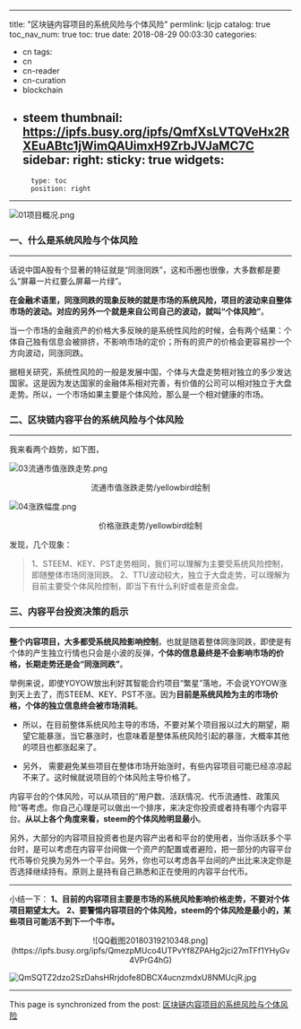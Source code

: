 
---
title: "区块链内容项目的系统风险与个体风险"
permlink: ljcjp
catalog: true
toc_nav_num: true
toc: true
date: 2018-08-29 00:03:30
categories:
- cn
tags:
- cn
- cn-reader
- cn-curation
- blockchain
- steem
thumbnail: https://ipfs.busy.org/ipfs/QmfXsLVTQVeHx2RXEuABtc1jWimQAUimxH9ZrbJVJaMC7C
sidebar:
    right:
        sticky: true
widgets:
    -
        type: toc
        position: right
---


![01项目概况.png](https://ipfs.busy.org/ipfs/QmfXsLVTQVeHx2RXEuABtc1jWimQAUimxH9ZrbJVJaMC7C)

### **一、什么是系统风险与个体风险**

---

话说中国A股有个显著的特征就是“同涨同跌”，这和币圈也很像，大多数都是要么“屏幕一片红要么屏幕一片绿”。

**在金融术语里，同涨同跌的现象反映的就是市场的系统风险，项目的波动来自整体市场的波动。对应的另外一个就是来自公司自己的波动，就叫“个体风险”**。

当一个市场的金融资产的价格大多反映的是系统性风险的时候，会有两个结果：个体自己独有信息会被排挤，不影响市场的定价；所有的资产的价格会更容易抄一个方向波动，同涨同跌。

据相关研究，系统性风险的一般是发展中国，个体与大盘走势相对独立的多少发达国家。这是因为发达国家的金融体系相对完善，有价值的公司可以相对独立于大盘走势。所以，一个市场如果主要是个体风险，那么是一个相对健康的市场。


### **二、区块链内容平台的系统风险与个体风险**

---

我来看两个趋势，如下图，

![03流通市值涨跌走势.png](https://ipfs.busy.org/ipfs/QmTZdERQSvZUXVKWaA1kdj6qiXGZGyZwfSCMxC5Q37UzKZ)
<center>流通市值涨跌走势/yellowbird绘制</center>

![04涨跌幅度.png](https://ipfs.busy.org/ipfs/QmTs5eWFHHJq9qEEpRwxo8LqDhp3mbUXVJ38SnGBEk4jCv)
<center>价格涨跌走势/yellowbird绘制</center>


发现，几个现象：
>1、STEEM、KEY、PST走势相同，我们可以理解为主要受系统风险控制，即随整体市场同涨同跌。
>2、TTU波动较大，独立于大盘走势，可以理解为目前主要受个体风险控制，即当下有什么利好或者是资金盘。


### **三、内容平台投资决策的启示**

---

**整个内容项目，大多都受系统风险影响控制**，也就是随着整体同涨同跌，即使是有个体的产生独立行情也只会是小波的反弹，**个体的信息最终是不会影响市场的价格，长期走势还是会“同涨同跌”**。

举例来说，即使YOYOW放出利好其智能合约项目“繁星”落地，不会说YOYOW涨到天上去了，而STEEM、KEY、PST不涨。因为**目前是系统风险为主的市场价格，个体的独立信息终会被市场消耗**。

* 所以，在目前整体系统风险主导的市场，不要对某个项目报以过大的期望，期望它能暴涨，当它暴涨时，也意味着是整体系统风险引起的暴涨，大概率其他的项目也都涨起来了。

* 另外， 需要避免某些项目在整体市场开始涨时，有些内容项目可能已经凉凉起不来了。这时候就说项目的个体风险主导价格了。

内容平台的个体风险，可以从项目的“用户数、活跃情况、代币流通性、政策风险”等考虑。你自己心理是可以做出一个排序，来决定你投资或者持有哪个内容平台。**从以上各个角度来看，steem的个体风险明显最小**。

另外，大部分的内容项目投资者也是内容产出者和平台的使用者，当你活跃多个平台时，是可以考虑在内容平台间做一个资产的配置或者避险，把一部分的内容平台代币等价兑换为另外一个平台。另外，你也可以考虑各平台间的产出比来决定你是否选择继续持有。原则上是持有自己熟悉和正在使用的内容平台代币。

---

小结一下：
**1、目前的内容项目主要是市场的系统风险影响价格走势，不要对个体项目期望太大。**
**2、要警惕内容项目的个体风险，steem的个体风险是最小的，某些项目可能活不到下一个牛市。**


<center>![QQ截图20180319210348.png](https://ipfs.busy.org/ipfs/QmezpMUco4UTPvYf8ZPAHg2jci27mTFf1YHyGv4VPrG4hG)</center>

![QmSQTZ2dzo2SzDahsHRrjdofe8DBCX4ucnzmdxU8NMUcjR.jpg](https://cdn.steemitimages.com/DQmPT27MEndBBdNPhjzdzVWEpev1TyaHQa5nYfQTuVvGz7H/QmSQTZ2dzo2SzDahsHRrjdofe8DBCX4ucnzmdxU8NMUcjR.jpg)

- - -

This page is synchronized from the post: [区块链内容项目的系统风险与个体风险](https://steemit.com/@yellowbird/ljcjp)
